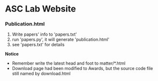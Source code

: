 # ASC Lab Website

### Publication.html
1. Write papers' info to 'papers.txt'
2. run 'papers.py', it will generate 'publication.html'
3. see 'papers.txt' for details

**Notice**
- Remember write the latest head and foot to matter/*.html
- Download page had been modified to Awards, but the source code file still named by download.html
